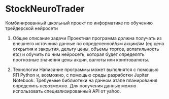 # StockNeuroTrader
Комбинированный школьный проект по информатике по обучению трейдерской нейросети


1.	Общее описание задачи
Проектная программа должна получать из внешнего источника данные по определенной/ым акции/ям (eg цена открытия и закрытия, дельту цены, объемы торгов, волатильность etc) и обучить по ним нейросеть, которая будет определять прогнозные значения цены акции, валюты или криптовалюты.

2.	Технологии
Написание программы может выполнятся с помощью ЯП Python и, возможно, с помощью среды разработки Jupiter Notebook. Требуемые библиотеки на данном этапе планирования определить невозможно.
Для получения данных можно использовать специализированный API от yahoo.

